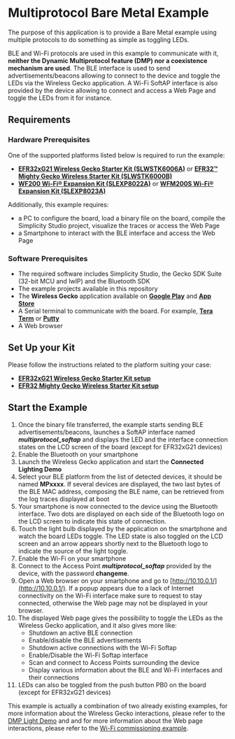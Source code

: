 # Multiprotocol Bare Metal Example

The purpose of this application is to provide a Bare Metal example using multiple protocols to do something as simple as toggling LEDs.

BLE and Wi-Fi protocols are used in this example to communicate with it, **neither the Dynamic Multiprotocol feature (DMP) nor a coexistence mechanism are used**.
The BLE interface is used to send advertisements/beacons allowing to connect to the device and toggle the LEDs via the Wireless Gecko application.
A Wi-Fi SoftAP interface is also provided by the device allowing to connect and access a Web Page and toggle the LEDs from it for instance.

## Requirements

### Hardware Prerequisites

One of the supported platforms listed below is required to run the example:

* [**EFR32xG21 Wireless Gecko Starter Kit (SLWSTK6006A)**](https://www.silabs.com/products/development-tools/wireless/efr32xg21-wireless-starter-kit) or
  [**EFR32™ Mighty Gecko Wireless Starter Kit (SLWSTK6000B)**](https://www.silabs.com/products/development-tools/wireless/mesh-networking/mighty-gecko-starter-kit)
* [**WF200 Wi-Fi® Expansion Kit (SLEXP8022A)**](https://www.silabs.com/products/development-tools/wireless/wi-fi/wf200-expansion-kit) or
  [**WFM200S Wi-Fi® Expansion Kit (SLEXP8023A)**](https://www.silabs.com/products/development-tools/wireless/wi-fi/wfm200-expansion-kit)

Additionally, this example requires:

* a PC to configure the board, load a binary file on the board, compile the Simplicity Studio project, visualize the traces or access the Web Page
* a Smartphone to interact with the BLE interface and access the Web Page

### Software Prerequisites

* The required software includes Simplicity Studio, the Gecko SDK Suite (32-bit MCU and lwIP) and the Bluetooth SDK
* The example projects available in this repository
* The **Wireless Gecko** application available on [**Google Play**](https://play.google.com/store/apps/details?id=com.siliconlabs.wirelessgecko) and [**App Store**](https://apps.apple.com/us/app/wireless-gecko/id1315784335)
* A Serial terminal to communicate with the board. For example, [**Tera Term**](https://osdn.net/projects/ttssh2/releases/) or [**Putty**](https://www.putty.org/)
* A Web browser 

## Set Up your Kit

Please follow the instructions related to the platform suiting your case:

* [**EFR32xG21 Wireless Gecko Starter Kit setup**](../../shared/doc/efr32xg21/efr32xg21-wfx-setup.md)
* [**EFR32 Mighty Gecko Wireless Starter Kit setup**](../../shared/doc/efr32mg12/efr32mg12-wfx-setup.md)

## Start the Example

1. Once the binary file transferred, the example starts sending BLE advertisements/beacons, launches a SoftAP interface named _**multiprotocol_softap**_
and displays the LED and the interface connection states on the LCD screen of the board (except for EFR32xG21 devices)
2. Enable the Bluetooth on your smartphone
3. Launch the Wireless Gecko application and start the **Connected Lighting Demo**
4. Select your BLE platform from the list of detected devices, it should be named **MPxxxx**.
If several devices are displayed, the two last bytes of the BLE MAC address, composing the BLE name, can be retrieved from the log traces displayed at boot
5. Your smartphone is now connected to the device using the Bluetooth interface.
Two dots are displayed on each side of the Bluetooth logo on the LCD screen to indicate this state of connection.
6. Touch the light bulb displayed by the application on the smartphone and watch the board LEDs toggle.
The LED state is also toggled on the LCD screen and an arrow appears shortly next to the Bluetooth logo to indicate the source of the light toggle.
7. Enable the Wi-Fi on your smartphone
8. Connect to the Access Point _**multiprotocol_softap**_ provided by the device, with the password **changeme**.
9. Open a Web browser on your smartphone and go to [http://10.10.0.1/](http://10.10.0.1/). If a popup appears due to a lack of Internet connectivity on the Wi-Fi interface
make sure to request to stay connected, otherwise the Web page may not be displayed in your browser. 
10. The displayed Web page gives the possibility to toggle the LEDs as the Wireless Gecko application, and it also gives more like:
    * Shutdown an active BLE connection
    * Enable/disable the BLE advertisements
    * Shutdown active connections with the Wi-Fi Softap
    * Enable/Disable the Wi-Fi Softap interface
    * Scan and connect to Access Points surrounding the device
    * Display various information about the BLE and Wi-Fi interfaces and their connections
11. LEDs can also be toggled from the push button PB0 on the board (except for EFR32xG21 devices)

This example is actually a combination of two already existing examples, for more information about the Wireless Gecko interactions, please refer to the [DMP Light Demo](https://www.silabs.com/documents/public/quick-start-guides/qsg155-dynamic-multiprotocol-demo-quick-start-guide.pdf) and
and for more information about the Web page interactions, please refer to the [Wi-Fi commissioning example](https://docs.silabs.com/wifi/wf200/content-source/getting-started/silabs/ssv4/gg11/wifi-commissioning-micriumos/interacting-with-the-example).
